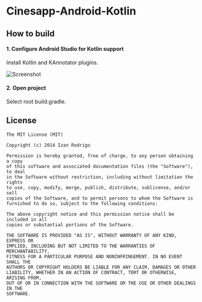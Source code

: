 Cinesapp-Android-Kotlin
=======================

## How to build
#### 1. Configure Android Studio for Kotlin support ####
Install Kotlin and KAnnotator plugins.  

![Screenshot](http://i.imgur.com/MCBFuou.png)  

#### 2. Open project ####
Select root build.gradle.  

## License ##
    The MIT License (MIT)
    
    Copyright (c) 2014 Izan Rodrigo
    
    Permission is hereby granted, free of charge, to any person obtaining a copy
    of this software and associated documentation files (the "Software"), to deal
    in the Software without restriction, including without limitation the rights
    to use, copy, modify, merge, publish, distribute, sublicense, and/or sell
    copies of the Software, and to permit persons to whom the Software is
    furnished to do so, subject to the following conditions:
  
    The above copyright notice and this permission notice shall be included in all
    copies or substantial portions of the Software.

    THE SOFTWARE IS PROVIDED "AS IS", WITHOUT WARRANTY OF ANY KIND, EXPRESS OR
    IMPLIED, INCLUDING BUT NOT LIMITED TO THE WARRANTIES OF MERCHANTABILITY,
    FITNESS FOR A PARTICULAR PURPOSE AND NONINFRINGEMENT. IN NO EVENT SHALL THE
    AUTHORS OR COPYRIGHT HOLDERS BE LIABLE FOR ANY CLAIM, DAMAGES OR OTHER
    LIABILITY, WHETHER IN AN ACTION OF CONTRACT, TORT OR OTHERWISE, ARISING FROM,
    OUT OF OR IN CONNECTION WITH THE SOFTWARE OR THE USE OR OTHER DEALINGS IN THE
    SOFTWARE.
